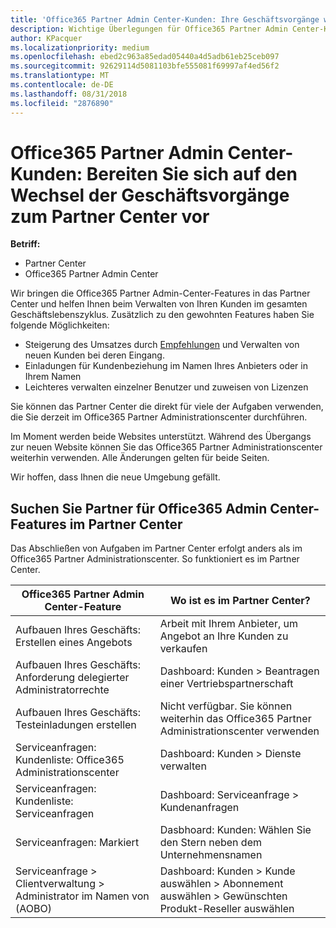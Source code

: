 ```yaml
---
title: 'Office365 Partner Admin Center-Kunden: Ihre Geschäftsvorgänge werden auf das Partner Center| Partner Center übertragen'
description: Wichtige Überlegungen für Office365 Partner Admin Center-Kunden bei der Migration zum Partner Center
author: KPacquer
ms.localizationpriority: medium
ms.openlocfilehash: ebed2c963a85edad05440a4d5adb61eb25ceb097
ms.sourcegitcommit: 92629114d5081103bfe555081f69997af4ed56f2
ms.translationtype: MT
ms.contentlocale: de-DE
ms.lasthandoff: 08/31/2018
ms.locfileid: "2876890"
---
```

# <a name="office-365-partner-admin-center-customers-get-ready-to-move-business-operations-to-partner-center"></a>Office365 Partner Admin Center-Kunden: Bereiten Sie sich auf den Wechsel der Geschäftsvorgänge zum Partner Center vor

**Betriff:** 

- Partner Center
- Office365 Partner Admin Center

Wir bringen die Office365 Partner Admin-Center-Features in das Partner Center und helfen Ihnen beim Verwalten von Ihren Kunden im gesamten Geschäftslebenszyklus. Zusätzlich zu den gewohnten Features haben Sie folgende Möglichkeiten: 

*  Steigerung des Umsatzes durch [Empfehlungen](referrals.md) und Verwalten von neuen Kunden bei deren Eingang.
*  Einladungen für Kundenbeziehung im Namen Ihres Anbieters oder in Ihrem Namen
*  Leichteres verwalten einzelner Benutzer und zuweisen von Lizenzen

Sie können das Partner Center die direkt für viele der Aufgaben verwenden, die Sie derzeit im Office365 Partner Administrationscenter durchführen. 

Im Moment werden beide Websites unterstützt. Während des Übergangs zur neuen Website können Sie das Office365 Partner Administrationscenter weiterhin verwenden. Alle Änderungen gelten für beide Seiten.

Wir hoffen, dass Ihnen die neue Umgebung gefällt.

## <a name="find-office-365-partner-admin-center-features-in-partner-center"></a>Suchen Sie Partner für Office365 Admin Center-Features im Partner Center

Das Abschließen von Aufgaben im Partner Center erfolgt anders als im Office365 Partner Administrationscenter. So funktioniert es im Partner Center.

| Office365 Partner Admin Center-Feature                       | Wo ist es im Partner Center? | 
|   -----------------------------------------------  | -------------- |
| Aufbauen Ihres Geschäfts: Erstellen eines Angebots | Arbeit mit Ihrem Anbieter, um Angebot an Ihre Kunden zu verkaufen |
| Aufbauen Ihres Geschäfts: Anforderung delegierter Administratorrechte | Dashboard: Kunden > Beantragen einer Vertriebspartnerschaft |
| Aufbauen Ihres Geschäfts: Testeinladungen erstellen | Nicht verfügbar. Sie können weiterhin das Office365 Partner Administrationscenter verwenden |
| Serviceanfragen: Kundenliste: Office365 Administrationscenter | Dashboard: Kunden > Dienste verwalten |
| Serviceanfragen: Kundenliste: Serviceanfragen | Dashboard: Serviceanfrage > Kundenanfragen |
| Serviceanfragen: Markiert | Dasbhoard: Kunden: Wählen Sie den Stern neben dem Unternehmensnamen |
| Serviceanfrage > Clientverwaltung > Administrator im Namen von (AOBO) | Dashboard: Kunden > Kunde auswählen > Abonnement auswählen > Gewünschten Produkt-Reseller auswählen |

